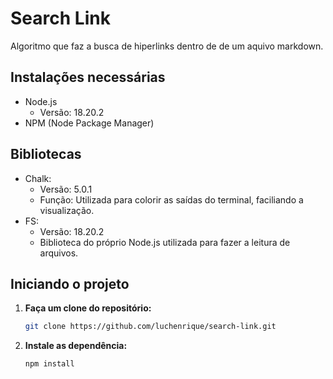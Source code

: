 # Search Link
Algoritmo que faz a busca de hiperlinks dentro de de um aquivo markdown.

## Instalações necessárias
- Node.js
  - Versão: 18.20.2
- NPM (Node Package Manager)

## Bibliotecas
- Chalk:
  - Versão: 5.0.1
  - Função: Utilizada para colorir as saídas do terminal, faciliando a visualização.
- FS:
  - Versão: 18.20.2 
  - Biblioteca do próprio Node.js utilizada para fazer a leitura de arquivos.

 ## Iniciando o projeto

1. **Faça um clone do repositório:**

   ```bash
   git clone https://github.com/luchenrique/search-link.git
   ```

2. **Instale as dependência:**

   ```bash
   npm install
   ```